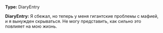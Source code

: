 **Type:** DiaryEntry

**DiaryEntry:** Я сбежал, но теперь у меня гигантские проблемы с мафией, и я вынужден скрываться. Не могу представить, как сильно это повлияет на мою жизнь.
